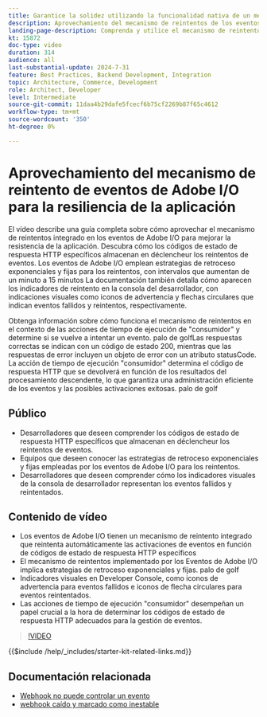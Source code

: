 ```yaml
---
title: Garantice la solidez utilizando la funcionalidad nativa de un mecanismo de reintentos.
description: Aprovechamiento del mecanismo de reintentos de los eventos de Adobe I/O para aplicaciones resistentes, incluidas las condiciones de reintento y los indicadores visuales. palo de golf
landing-page-description: Comprenda y utilice el mecanismo de reintentos integrado de Eventos de Adobe I/O para mejorar la resiliencia de la aplicación y administrar las activaciones de eventos de forma eficaz. palo de golf
kt: 15872
doc-type: video
duration: 314
audience: all
last-substantial-update: 2024-7-31
feature: Best Practices, Backend Development, Integration
topic: Architecture, Commerce, Development
role: Architect, Developer
level: Intermediate
source-git-commit: 11daa4b29dafe5fcecf6b75cf2269b87f65c4612
workflow-type: tm+mt
source-wordcount: '350'
ht-degree: 0%

---
```


# Aprovechamiento del mecanismo de reintento de eventos de Adobe I/O para la resiliencia de la aplicación

El vídeo describe una guía completa sobre cómo aprovechar el mecanismo de reintentos integrado en los eventos de Adobe I/O para mejorar la resistencia de la aplicación. Descubra cómo los códigos de estado de respuesta HTTP específicos almacenan en déclencheur los reintentos de eventos. Los eventos de Adobe I/O emplean estrategias de retroceso exponenciales y fijas para los reintentos, con intervalos que aumentan de un minuto a 15 minutos&#x200B; La documentación también detalla cómo aparecen los indicadores de reintento en la consola del desarrollador, con indicaciones visuales como iconos de advertencia y flechas circulares que indican eventos fallidos y reintentos, respectivamente.

Obtenga información sobre cómo funciona el mecanismo de reintentos en el contexto de las acciones de tiempo de ejecución de &quot;consumidor&quot; y determine si se vuelve a intentar un evento. palo de golfLas respuestas correctas se indican con un código de estado 200, mientras que las respuestas de error incluyen un objeto de error con un atributo statusCode. La acción de tiempo de ejecución &quot;consumidor&quot; determina el código de respuesta HTTP que se devolverá en función de los resultados del procesamiento descendente, lo que garantiza una administración eficiente de los eventos y las posibles activaciones exitosas. palo de golf


## Público

* Desarrolladores que deseen comprender los códigos de estado de respuesta HTTP específicos que almacenan en déclencheur los reintentos de eventos.
* Equipos que deseen conocer las estrategias de retroceso exponenciales y fijas empleadas por los eventos de Adobe I/O para los reintentos.
* Desarrolladores que deseen comprender cómo los indicadores visuales de la consola de desarrollador representan los eventos fallidos y reintentados.

## Contenido de vídeo

* Los eventos de Adobe I/O tienen un mecanismo de reintento integrado que reintenta automáticamente las activaciones de eventos en función de códigos de estado de respuesta HTTP específicos&#x200B;
* El mecanismo de reintentos implementado por los Eventos de Adobe I/O implica estrategias de retroceso exponenciales y fijas. palo de golf
* Indicadores visuales en Developer Console, como iconos de advertencia para eventos fallidos e iconos de flecha circulares para eventos reintentados.
* Las acciones de tiempo de ejecución &quot;consumidor&quot; desempeñan un papel crucial a la hora de determinar los códigos de estado de respuesta HTTP adecuados para la gestión de eventos.

>[!VIDEO](https://video.tv.adobe.com/v/3431695?learn=on)

{{$include /help/_includes/starter-kit-related-links.md}}

## Documentación relacionada

* [Webhook no puede controlar un evento](https://developer.adobe.com/events/docs/support/faq/#what-happens-if-my-webhook-is-unable-to-handle-a-specific-event-but-handles-all-other-events-gracefully)
* [webhook caído y marcado como inestable](https://developer.adobe.com/events/docs/support/faq/#what-happens-if-my-webhook-is-down-why-is-my-event-registration-marked-as-unstable)

